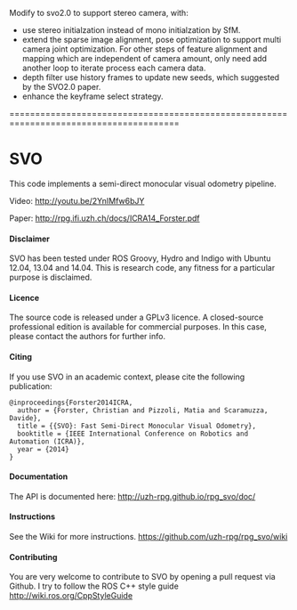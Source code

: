 Modify to svo2.0 to support stereo camera, with:
- use stereo initialzation instead of mono initialzation by SfM.
- extend the sparse image alignment, pose optimization to support multi camera joint optimization. For other steps of feature alignment and mapping which are independent of camera amount, only need add another loop to iterate process each camera data.
- depth filter use history frames to update new seeds, which suggested by the SVO2.0 paper.
- enhance the keyframe select strategy.

=======================================================================================

SVO
===

This code implements a semi-direct monocular visual odometry pipeline.

Video: http://youtu.be/2YnIMfw6bJY

Paper: http://rpg.ifi.uzh.ch/docs/ICRA14_Forster.pdf

#### Disclaimer

SVO has been tested under ROS Groovy, Hydro and Indigo with Ubuntu 12.04, 13.04 and 14.04. This is research code, any fitness for a particular purpose is disclaimed.


#### Licence

The source code is released under a GPLv3 licence. A closed-source professional edition is available for commercial purposes. In this case, please contact the authors for further info.


#### Citing

If you use SVO in an academic context, please cite the following publication:

    @inproceedings{Forster2014ICRA,
      author = {Forster, Christian and Pizzoli, Matia and Scaramuzza, Davide},
      title = {{SVO}: Fast Semi-Direct Monocular Visual Odometry},
      booktitle = {IEEE International Conference on Robotics and Automation (ICRA)},
      year = {2014}
    }
    
    
#### Documentation

The API is documented here: http://uzh-rpg.github.io/rpg_svo/doc/

#### Instructions

See the Wiki for more instructions. https://github.com/uzh-rpg/rpg_svo/wiki

#### Contributing

You are very welcome to contribute to SVO by opening a pull request via Github.
I try to follow the ROS C++ style guide http://wiki.ros.org/CppStyleGuide
